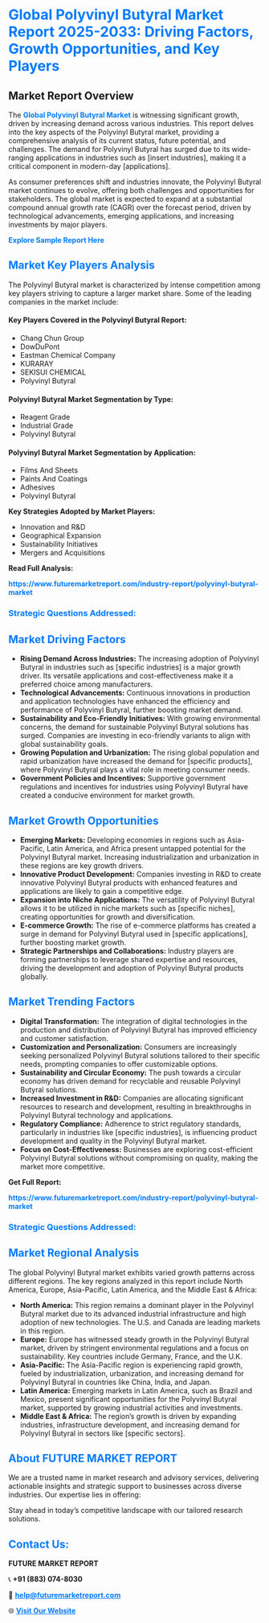 <h1 style="color: #007BFF;">Global Polyvinyl Butyral Market Report 2025-2033: Driving Factors, Growth Opportunities, and Key Players</h1>

<section id="overview">
<h2>Market Report Overview</h2>
<p>The <a href="https://www.futuremarketreport.com/industry-report/polyvinyl-butyral-market" style="color: #007BFF; text-decoration: none;"><strong>Global Polyvinyl Butyral Market</strong></a> is witnessing significant growth, driven by increasing demand across various industries. This report delves into the key aspects of the Polyvinyl Butyral market, providing a comprehensive analysis of its current status, future potential, and challenges. The demand for Polyvinyl Butyral has surged due to its wide-ranging applications in industries such as [insert industries], making it a critical component in modern-day [applications].</p>
<p>As consumer preferences shift and industries innovate, the Polyvinyl Butyral market continues to evolve, offering both challenges and opportunities for stakeholders. The global market is expected to expand at a substantial compound annual growth rate (CAGR) over the forecast period, driven by technological advancements, emerging applications, and increasing investments by major players.</p>
</section>

<section id="overview">
<p><a href="https://www.futuremarketreport.com/request-sample/reportId=51037" style="color: #007BFF; text-decoration: none;"><strong>Explore Sample Report Here</strong></a></p>
</section>

<section id="key-players">
<h2 style="color: #007BFF;">Market Key Players Analysis</h2>
<p>The Polyvinyl Butyral market is characterized by intense competition among key players striving to capture a larger market share. Some of the leading companies in the market include:</p>
<h4>Key Players Covered in the Polyvinyl Butyral Report:</h4>
<ul><li>Chang Chun Group</li><li>DowDuPont</li><li>Eastman Chemical Company</li><li>KURARAY</li><li>SEKISUI CHEMICAL</li><li>Polyvinyl Butyral</li></ul>
<h4>Polyvinyl Butyral Market Segmentation by Type:</h4>
<ul><li>Reagent Grade</li><li>Industrial Grade</li><li>Polyvinyl Butyral</li></ul>

<h4>Polyvinyl Butyral Market Segmentation by Application:</h4>
<ul><li>Films And Sheets</li><li>Paints And Coatings</li><li>Adhesives</li><li>Polyvinyl Butyral</li></ul>
<p><strong>Key Strategies Adopted by Market Players:</strong></p>
<ul>
<li>Innovation and R&D</li>
<li>Geographical Expansion</li>
<li>Sustainability Initiatives</li>
<li>Mergers and Acquisitions</li>
</ul>
</section>

<section>
<p><strong>Read Full Analysis: </strong></p><a href="https://www.futuremarketreport.com/industry-report/polyvinyl-butyral-market" style="color: #007BFF; text-decoration: none;"><strong>https://www.futuremarketreport.com/industry-report/polyvinyl-butyral-market</strong></a>
<h3 style="color: #007BFF;">Strategic Questions Addressed:</h3>
</section>

<section id="driving-factors">
<h2 style="color: #007BFF;">Market Driving Factors</h2>
<ul>
<li><strong>Rising Demand Across Industries:</strong> The increasing adoption of Polyvinyl Butyral in industries such as [specific industries] is a major growth driver. Its versatile applications and cost-effectiveness make it a preferred choice among manufacturers.</li>
<li><strong>Technological Advancements:</strong> Continuous innovations in production and application technologies have enhanced the efficiency and performance of Polyvinyl Butyral, further boosting market demand.</li>
<li><strong>Sustainability and Eco-Friendly Initiatives:</strong> With growing environmental concerns, the demand for sustainable Polyvinyl Butyral solutions has surged. Companies are investing in eco-friendly variants to align with global sustainability goals.</li>
<li><strong>Growing Population and Urbanization:</strong> The rising global population and rapid urbanization have increased the demand for [specific products], where Polyvinyl Butyral plays a vital role in meeting consumer needs.</li>
<li><strong>Government Policies and Incentives:</strong> Supportive government regulations and incentives for industries using Polyvinyl Butyral have created a conducive environment for market growth.</li>
</ul>
</section>

<section id="growth-opportunities">
<h2 style="color: #007BFF;">Market Growth Opportunities</h2>
<ul>
<li><strong>Emerging Markets:</strong> Developing economies in regions such as Asia-Pacific, Latin America, and Africa present untapped potential for the Polyvinyl Butyral market. Increasing industrialization and urbanization in these regions are key growth drivers.</li>
<li><strong>Innovative Product Development:</strong> Companies investing in R&D to create innovative Polyvinyl Butyral products with enhanced features and applications are likely to gain a competitive edge.</li>
<li><strong>Expansion into Niche Applications:</strong> The versatility of Polyvinyl Butyral allows it to be utilized in niche markets such as [specific niches], creating opportunities for growth and diversification.</li>
<li><strong>E-commerce Growth:</strong> The rise of e-commerce platforms has created a surge in demand for Polyvinyl Butyral used in [specific applications], further boosting market growth.</li>
<li><strong>Strategic Partnerships and Collaborations:</strong> Industry players are forming partnerships to leverage shared expertise and resources, driving the development and adoption of Polyvinyl Butyral products globally.</li>
</ul>
</section>

<section id="trending-factors">
<h2 style="color: #007BFF;">Market Trending Factors</h2>
<ul>
<li><strong>Digital Transformation:</strong> The integration of digital technologies in the production and distribution of Polyvinyl Butyral has improved efficiency and customer satisfaction.</li>
<li><strong>Customization and Personalization:</strong> Consumers are increasingly seeking personalized Polyvinyl Butyral solutions tailored to their specific needs, prompting companies to offer customizable options.</li>
<li><strong>Sustainability and Circular Economy:</strong> The push towards a circular economy has driven demand for recyclable and reusable Polyvinyl Butyral solutions.</li>
<li><strong>Increased Investment in R&D:</strong> Companies are allocating significant resources to research and development, resulting in breakthroughs in Polyvinyl Butyral technology and applications.</li>
<li><strong>Regulatory Compliance:</strong> Adherence to strict regulatory standards, particularly in industries like [specific industries], is influencing product development and quality in the Polyvinyl Butyral market.</li>
<li><strong>Focus on Cost-Effectiveness:</strong> Businesses are exploring cost-efficient Polyvinyl Butyral solutions without compromising on quality, making the market more competitive.</li>
</ul>
</section>

<section>
<p><strong>Get Full Report: </strong></p><a href="https://www.futuremarketreport.com/industry-report/polyvinyl-butyral-market" style="color: #007BFF; text-decoration: none;"><strong>https://www.futuremarketreport.com/industry-report/polyvinyl-butyral-market</strong></a>
<h3 style="color: #007BFF;">Strategic Questions Addressed:</h3>
</section>


<section id="regional-analysis">
<h2 style="color: #007BFF;">Market Regional Analysis</h2>
<p>The global Polyvinyl Butyral market exhibits varied growth patterns across different regions. The key regions analyzed in this report include North America, Europe, Asia-Pacific, Latin America, and the Middle East & Africa:</p>
<ul>
<li><strong>North America:</strong> This region remains a dominant player in the Polyvinyl Butyral market due to its advanced industrial infrastructure and high adoption of new technologies. The U.S. and Canada are leading markets in this region.</li>
<li><strong>Europe:</strong> Europe has witnessed steady growth in the Polyvinyl Butyral market, driven by stringent environmental regulations and a focus on sustainability. Key countries include Germany, France, and the U.K.</li>
<li><strong>Asia-Pacific:</strong> The Asia-Pacific region is experiencing rapid growth, fueled by industrialization, urbanization, and increasing demand for Polyvinyl Butyral in countries like China, India, and Japan.</li>
<li><strong>Latin America:</strong> Emerging markets in Latin America, such as Brazil and Mexico, present significant opportunities for the Polyvinyl Butyral market, supported by growing industrial activities and investments.</li>
<li><strong>Middle East & Africa:</strong> The region’s growth is driven by expanding industries, infrastructure development, and increasing demand for Polyvinyl Butyral in sectors like [specific sectors].</li>
</ul>
</section>

<footer>
<h2 style="color: #007BFF;">About FUTURE MARKET REPORT</h2>
<p>We are a trusted name in market research and advisory services, delivering actionable insights and strategic support to businesses across diverse industries. Our expertise lies in offering:</p>

<p>Stay ahead in today’s competitive landscape with our tailored research solutions.</p>

<h2 style="color: #007BFF;">Contact Us:</h2>
<p><strong>FUTURE MARKET REPORT</strong></p>
<p>📞 <strong>+91 (883) 074-8030</strong></p>
<p>📧 <strong><a href="mailto:help@futuremarketreport.com" style="color: #007BFF;">help@futuremarketreport.com</a></strong></p>
<p>🌐 <strong><a href="https://www.futuremarketreport.com/" style="color: #007BFF;">Visit Our Website</a></strong></p>
</footer>